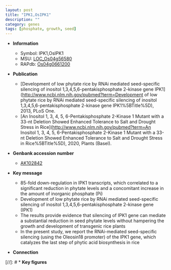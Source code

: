 ```yaml
---
layout: post
title: "IPK1,OsIPK1"
description: ""
category: genes
tags: [phosphate, growth, seed]
---
```


* **Information**  
    + Symbol: IPK1,OsIPK1  
    + MSU: [LOC_Os04g56580](http://rice.uga.edu/cgi-bin/ORF_infopage.cgi?orf=LOC_Os04g56580)  
    + RAPdb: [Os04g0661200](https://rapdb.dna.affrc.go.jp/locus/?name=Os04g0661200)  

* **Publication**  
    + [Development of low phytate rice by RNAi mediated seed-specific silencing of inositol 1,3,4,5,6-pentakisphosphate 2-kinase gene IPK1](http://www.ncbi.nlm.nih.gov/pubmed?term=Development of low phytate rice by RNAi mediated seed-specific silencing of inositol 1,3,4,5,6-pentakisphosphate 2-kinase gene IPK1%5BTitle%5D), 2013, PLoS One.
    + [An Inositol 1, 3, 4, 5, 6-Pentakisphosphate 2-Kinase 1 Mutant with a 33-nt Deletion Showed Enhanced Tolerance to Salt and Drought Stress in Rice](http://www.ncbi.nlm.nih.gov/pubmed?term=An Inositol 1, 3, 4, 5, 6-Pentakisphosphate 2-Kinase 1 Mutant with a 33-nt Deletion Showed Enhanced Tolerance to Salt and Drought Stress in Rice%5BTitle%5D), 2020, Plants (Basel).

* **Genbank accession number**  
    + [AK102842](http://www.ncbi.nlm.nih.gov/nuccore/AK102842)

* **Key message**  
    + 85-fold down-regulation in IPK1 transcripts, which correlated to a significant reduction in phytate levels and a concomitant increase in the amount of inorganic phosphate (Pi)
    + Development of low phytate rice by RNAi mediated seed-specific silencing of inositol 1,3,4,5,6-pentakisphosphate 2-kinase gene (IPK1)
    + The results provide evidence that silencing of IPK1 gene can mediate a substantial reduction in seed phytate levels without hampering the growth and development of transgenic rice plants
    + In the present study, we report the RNAi-mediated seed-specific silencing (using the Oleosin18 promoter) of the IPK1 gene, which catalyzes the last step of phytic acid biosynthesis in rice

* **Connection**  

[//]: # * **Key figures**  


